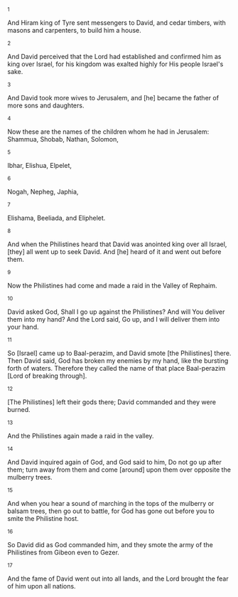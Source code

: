 <sup>1</sup> 

And Hiram king of Tyre sent messengers to David, and cedar timbers, with masons and carpenters, to build him a house. 

<sup>2</sup> 

And David perceived that the Lord had established and confirmed him as king over Israel, for his kingdom was exalted highly for His people Israel's sake. 

<sup>3</sup> 

And David took more wives to Jerusalem, and [he] became the father of more sons and daughters. 

<sup>4</sup> 

Now these are the names of the children whom he had in Jerusalem: Shammua, Shobab, Nathan, Solomon, 

<sup>5</sup> 

Ibhar, Elishua, Elpelet, 

<sup>6</sup> 

Nogah, Nepheg, Japhia, 

<sup>7</sup> 

Elishama, Beeliada, and Eliphelet. 

<sup>8</sup> 

And when the Philistines heard that David was anointed king over all Israel, [they] all went up to seek David. And [he] heard of it and went out before them. 

<sup>9</sup> 

Now the Philistines had come and made a raid in the Valley of Rephaim. 

<sup>10</sup> 

David asked God, Shall I go up against the Philistines? And will You deliver them into my hand? And the Lord said, Go up, and I will deliver them into your hand. 

<sup>11</sup> 

So [Israel] came up to Baal-perazim, and David smote [the Philistines] there. Then David said, God has broken my enemies by my hand, like the bursting forth of waters. Therefore they called the name of that place Baal-perazim [Lord of breaking through]. 

<sup>12</sup> 

[The Philistines] left their gods there; David commanded and they were burned. 

<sup>13</sup> 

And the Philistines again made a raid in the valley. 

<sup>14</sup> 

And David inquired again of God, and God said to him, Do not go up after them; turn away from them and come [around] upon them over opposite the mulberry trees. 

<sup>15</sup> 

And when you hear a sound of marching in the tops of the mulberry or balsam trees, then go out to battle, for God has gone out before you to smite the Philistine host. 

<sup>16</sup> 

So David did as God commanded him, and they smote the army of the Philistines from Gibeon even to Gezer. 

<sup>17</sup> 

And the fame of David went out into all lands, and the Lord brought the fear of him upon all nations.